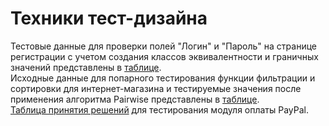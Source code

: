 # Техники тест-дизайна  
Тестовыe данные для проверки полей "Логин" и "Пароль" на странице регистрации с учетом создания классов эквивалентности и граничных значений представлены в [таблице](https://docs.google.com/spreadsheets/d/1IBC3FeOqe_i0t10TuZdRhJ-GOj9Nu9s6_uANt44ZiQM/edit#gid=0).   
Исходные данные для попарного тестирования функции фильтрации и сортировки для интернет-магазина и тестируемые значения после применения алгоритма Pairwise представлены в [таблице](https://docs.google.com/spreadsheets/d/1CIzXnj9Zg_6vOQfqTlpcFQfjnxoOzodK/edit#gid=1620769518).  
[Таблица принятия решений](https://docs.google.com/spreadsheets/d/159hd8LgINYE4hy0PmRzxfpUKEkfWVjJaZCXlQTpJkvw/edit#gid=0) для тестирования модуля оплаты PayPal.  
